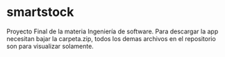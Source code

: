 # smartstock
Proyecto Final de la materia Ingeniería de software. 
Para descargar la app necesitan bajar la carpeta.zip, todos los demas archivos en el repositorio son para visualizar solamente.
